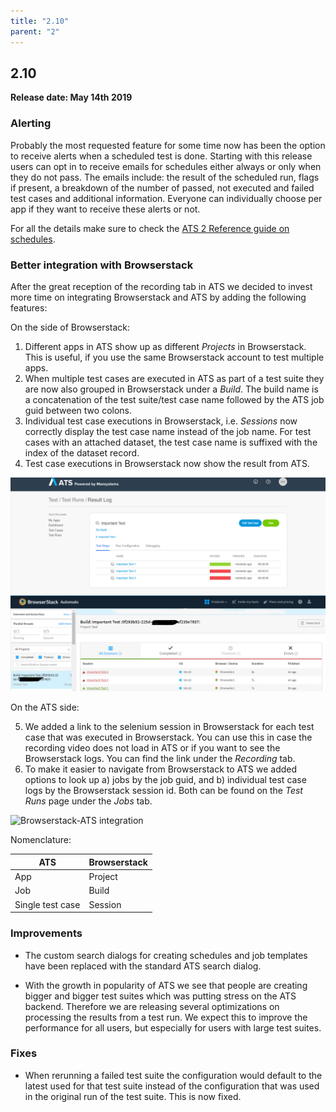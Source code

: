 ```yaml
---
title: "2.10"
parent: "2"
---
```


## 2.10

**Release date: May 14th 2019**

### Alerting

Probably the most requested feature for some time now has been the option to receive alerts when a scheduled test is done. Starting with this release users can opt in to receive emails for schedules either always or only when they do not pass. The emails include: the result of the scheduled run, flags if present, a breakdown of the number of passed, not executed and failed test cases and additional information. Everyone can individually choose per app if they want to receive these alerts or not.


For all the details make sure to check the [ATS 2 Reference guide on schedules](./../../ats/refguide/rg-version-2/schedule.md).

### Better integration with Browserstack

After the great reception of the recording tab in ATS we decided to invest more time on integrating Browserstack and ATS by adding the following features:

On the side of Browserstack:
1. Different apps in ATS show up as different *Projects* in Browserstack. This is useful, if you use the same Browserstack account to test multiple apps.
2. When multiple test cases are executed in ATS as part of a test suite they are now also grouped in Browserstack under a *Build*. The build name is a concatenation of the test suite/test case name followed by the ATS job guid between two colons.
3. Individual test case executions in Browserstack, i.e. *Sessions* now correctly display the test case name instead of the job name. For test cases with an attached dataset, the test case name is suffixed with the index of the dataset record.
4. Test case executions in Browserstack now show the result from ATS.


![Browserstack-ATS integration](../../../ats/refguide/rg-version-2/attachments/results/browserstack.png)

<!-- Please comment the next line when moving to Mendix Docs -->
<!-- ![Browserstack-ATS integration](../../refguide/rg-version-2/attachments/results/browserstack.png)   -->

On the ATS side:

5. We added a link to the selenium session in Browserstack for each test case that was executed in Browserstack. You can use this in case the recording video does not load in ATS or if you want to see the Browserstack logs. You can find the link under the *Recording* tab.
6. To make it easier to navigate from Browserstack to ATS we added options to look up a) jobs by the job guid, and b) individual test case logs by the Browserstack session id. Both can be found on the *Test Runs* page under the *Jobs* tab.

![Browserstack-ATS integration](../../../ats/refguide/rg-version-2/attachments/results/lookup.gif)

<!-- Please comment the next line when moving to Mendix Docs -->
<!-- ![Browserstack-ATS integration](../../refguide/rg-version-2/attachments/results/lookup.gif) -->

Nomenclature:

| ATS              | Browserstack |
| ---              | ---          |
| App              | Project      |
| Job              | Build        |
| Single test case | Session      |

### Improvements

* The custom search dialogs for creating schedules and job templates have been replaced with the standard ATS search dialog.

* With the growth in popularity of ATS we see that people are creating bigger and bigger test suites which was putting stress on the ATS backend. Therefore we are releasing several optimizations on processing the results from a test run. We expect this to improve the performance for all users, but especially for users with large test suites. 


### Fixes

* When rerunning a failed test suite the configuration would default to the latest used for that test suite instead of the configuration that was used in the original run of the test suite. This is now fixed.
